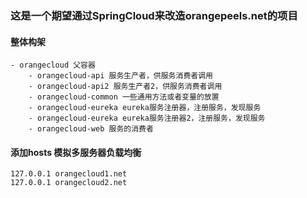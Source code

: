 ### 这是一个期望通过SpringCloud来改造orangepeels.net的项目

#### 整体构架
```
- orangecloud 父容器
    - orangecloud-api 服务生产者，供服务消费者调用
    - orangecloud-api2 服务生产者2，供服务消费者调用
    - orangecloud-common 一些通用方法或者变量的放置
    - orangecloud-eureka eureka服务注册器，注册服务，发现服务
    - orangecloud-eureka eureka服务注册器2，注册服务，发现服务
    - orangecloud-web 服务的消费者
```
#### 添加hosts 模拟多服务器负载均衡
```
127.0.0.1 orangecloud1.net
127.0.0.1 orangecloud2.net
```